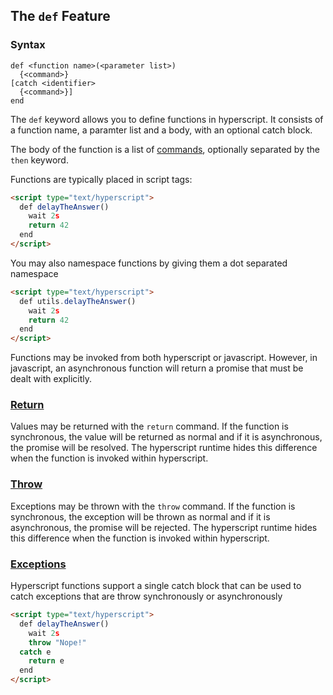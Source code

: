 
## The `def` Feature

### Syntax

```ebnf
def <function name>(<parameter list>)
  {<command>} 
[catch <identifier>
  {<command>}]
end
```

The `def` keyword allows you to define functions in hyperscript.  It consists of a function name, a paramter list
and a body, with an optional catch block.

The body of the function is a list of [commands](/docs#commands), optionally separated by the `then` keyword.

Functions are typically placed in script tags:

```html
<script type="text/hyperscript">
  def delayTheAnswer()
    wait 2s
    return 42
  end
</script>
```

You may also namespace functions by giving them a dot separated namespace

```html
<script type="text/hyperscript">
  def utils.delayTheAnswer()
    wait 2s
    return 42
  end
</script>
```

Functions may be invoked from both hyperscript or javascript.  However, in javascript, an asynchronous function will
return a promise that must be dealt with explicitly.

### <a name="return"></a>[Return](#return)

Values may be returned with the `return` command.  If the function is synchronous, the value will be returned as normal
and if it is asynchronous, the promise will be resolved.  The hyperscript runtime hides this difference when the
function is invoked within hyperscript.

### <a name="throw"></a>[Throw](#throw)

Exceptions may be thrown with the `throw` command.  If the function is synchronous, the exception will be thrown as normal
and if it is asynchronous, the promise will be rejected.  The hyperscript runtime hides this difference when the
function is invoked within hyperscript.

### <a name="exceptions"></a>[Exceptions](#exceptions)

Hyperscript functions support a single catch block that can be used to catch exceptions that are throw synchronously
or asynchronously

```html
<script type="text/hyperscript">
  def delayTheAnswer()
    wait 2s
    throw "Nope!"
  catch e
    return e
  end
</script>

```
